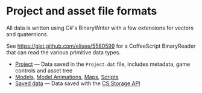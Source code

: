 # Project and asset file formats

All data is written using C#'s BinaryWriter with a few extensions for vectors and quaternions.

See https://gist.github.com/elisee/5580599 for a CoffeeScript BinaryReader that can read the various primitive data types.

 * [Project](File_formats/Project.md) — Data saved in the ```Project.dat``` file, includes metadata, game controls and asset tree
 * [Models](File_formats/Models.md), [Model Animations](File_formats/Model_Animations.md), [Maps](File_formats/Maps.md), [Scripts](File_formats/Scripts.md)
 * [Saved data](File_formats/Saved_data.md) — Data saved with the [CS.Storage API](Scripting/CraftStudio.Storage.md)
